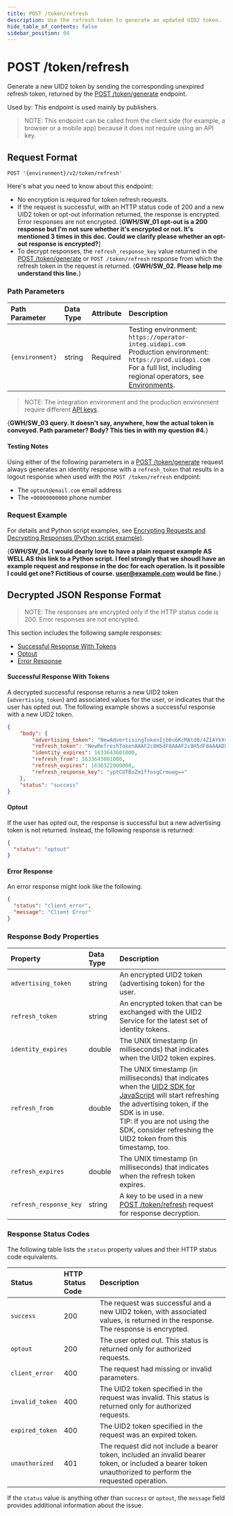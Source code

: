 ```yaml
---
title: POST /token/refresh
description: Use the refresh token to generate an updated UID2 token.
hide_table_of_contents: false
sidebar_position: 04
---
```


# POST /token/refresh
Generate a new UID2 token by sending the corresponding unexpired refresh token, returned by the [POST /token/generate](post-token-generate.md) endpoint.

Used by: This endpoint is used mainly by publishers.

>NOTE: This endpoint can be called from the client side (for example, a browser or a mobile app) because it does not require using an API key.

## Request Format 

`POST '{environment}/v2/token/refresh'`

Here's what you need to know about this endpoint:

- No encryption is required for token refresh requests.
- If the request is successful, with an HTTP status code of 200 and a new UID2 token or opt-out information returned, the response is encrypted. Error responses are not encrypted. [**GWH/SW_01 opt-out is a 200 response but I'm not sure whether it's encrypted or not. It's mentioned 3 times in this doc. Could we clarify please whether an opt-out response is encrypted?**]
- To decrypt responses, the `refresh_response_key` value returned in the [POST /token/generate](post-token-generate.md) or `POST /token/refresh` response from which the refresh token in the request is returned. {**GWH/SW_02. Please help me understand this line.**}

### Path Parameters

| Path Parameter | Data Type | Attribute | Description |
| :--- | :--- | :--- | :--- |
| `{environment}` | string | Required | Testing environment: `https://operator-integ.uidapi.com`<br/>Production environment: `https://prod.uidapi.com`<br/>For a full list, including regional operators, see [Environments](../getting-started/gs-environments.md). |

>NOTE: The integration environment and the production environment require different [API keys](../ref-info/glossary-uid.md#gl-api-key).

{**GWH/SW_03 query. It doesn't say, anywhere, how the actual token is conveyed. Path parameter? Body? This ties in with my question #4.**}

#### Testing Notes

Using either of the following parameters in a [POST /token/generate](post-token-generate.md) request always generates an identity response with a `refresh_token` that results in a logout response when used with the `POST /token/refresh` endpoint:

- The `optout@email.com` email address
- The `+00000000000` phone number

### Request Example

For details and Python script examples, see [Encrypting Requests and Decrypting Responses (Python script example)](../getting-started/gs-encryption-decryption#uid2_requestpy).

{**GWH/SW_04. I would dearly love to have a plain request example AS WELL AS this link to a Python script. I feel strongly that we shoudl have an example request and response in the doc for each operation. Is it possible I could get one? Fictitious of course. user@example.com would be fine.**}

## Decrypted JSON Response Format

>NOTE: The responses are encrypted only if the HTTP status code is 200. Error responses are not encrypted.

This section includes the following sample responses:

* [Successful Response With Tokens](#successful-response-with-tokens)
* [Optout](#optout)
* [Error Response](#error-response)

#### Successful Response With Tokens

A decrypted successful response returns a new UID2 token (`advertising_token`) and associated values for the user, or indicates that the user has opted out. The following example shows a successful response with a new UID2 token.

```json
{
    "body": {
        "advertising_token": "NewAdvertisingTokenIjb6u6KcMAtd0/4ZIAYkXvFrMdlZVqfb9LNf99B+1ysE/lBzYVt64pxYxjobJMGbh5q/HsKY7KC0Xo5Rb/Vo8HC4dYOoWXyuGUaL7Jmbw4bzh+3pgokelUGyTX19DfArTeIg7n+8cxWQ=",
        "refresh_token": "NewRefreshTokenAAAF2c8H5dF8AAAF2c8H5dF8AAAADX393Vw94afoVLL6A+qjdSUEisEKx6t42fLgN+2dmTgUavagz0Q6Kp7ghM989hKhZDyAGjHyuAAwm+CX1cO7DWEtMeNUA9vkWDjcIc8yeDZ+jmBtEaw07x/cxoul6fpv2PQ==",
        "identity_expires": 1633643601000,
        "refresh_from": 1633643001000,
        "refresh_expires": 1636322000000,
        "refresh_response_key": "yptCUTBoZm1ffosgCrmuwg=="
    },
    "status": "success"
}
```

#### Optout

If the user has opted out, the response is successful but a new advertising token is not returned. Instead, the following response is returned:

```json
{
  "status": "optout"
}
```

#### Error Response

An error response might look like the following:

```json
{
  "status": "client_error",
  "message": "Client Error"
}
```

### Response Body Properties

| Property | Data Type | Description |
| :--- | :--- | :--- |
| `advertising_token` | string | An encrypted UID2 token (advertising token) for the user. |
| `refresh_token` | string | An encrypted token that can be exchanged with the UID2 Service for the latest set of identity tokens. |
| `identity_expires` | double | The UNIX timestamp (in milliseconds) that indicates when the UID2 token expires. |
| `refresh_from` | double | The UNIX timestamp (in milliseconds) that indicates when the [UID2 SDK for JavaScript](../sdks/client-side-identity.md) will start refreshing the advertising token, if the SDK is in use.<br/>TIP: If you are not using the SDK, consider refreshing the UID2 token from this timestamp, too. |
| `refresh_expires` | double | The UNIX timestamp (in milliseconds) that indicates when the refresh token expires. |
| `refresh_response_key` | string | A key to be used in a new [POST /token/refresh](post-token-refresh.md) request for response decryption. |

### Response Status Codes

The following table lists the `status` property values and their HTTP status code equivalents.

| Status | HTTP Status Code | Description |
| :--- | :--- | :--- |
| `success` | 200 | The request was successful and a new UID2 token, with associated values, is returned in the response. The response is encrypted. |
| `optout` | 200 | The user opted out. This status is returned only for authorized requests. |
| `client_error` | 400 | The request had missing or invalid parameters.|
| `invalid_token` | 400 | The UID2 token specified in the request was invalid. This status is returned only for authorized requests. |
| `expired_token` | 400 | The UID2 token specified in the request was an expired token. |
| `unauthorized` | 401 | The request did not include a bearer token, included an invalid bearer token, or included a bearer token unauthorized to perform the requested operation. |

If the `status` value is anything other than `success` or `optout`, the `message` field provides additional information about the issue.
